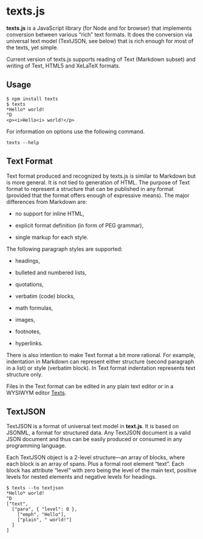 texts.js
========

**texts.js** is a JavaScript library (for Node and for browser) that implements
conversion between various “rich” text formats. It does the conversion via
universal text model (TextJSON, see below) that is rich enough for most of the
texts, yet simple.

Current version of texts.js supports reading of Text (Markdown subset) and
writing of Text, HTML5 and XeLaTeX formats.

Usage
-----

~~~~~~~~~~~~~~~~~~~~~~~~~~~~~~~~~~~~~~~~~~~~~~~~~~~~~~~~~~~~~~~~~~~~~~~~~~~~~~~~
$ npm install texts
$ texts
*Hello* world!
^D
<p><i>Hello<i> world!</p>
~~~~~~~~~~~~~~~~~~~~~~~~~~~~~~~~~~~~~~~~~~~~~~~~~~~~~~~~~~~~~~~~~~~~~~~~~~~~~~~~

For information on options use the following command.

~~~~~~~~~~~~~~~~~~~~~~~~~~~~~~~~~~~~~~~~~~~~~~~~~~~~~~~~~~~~~~~~~~~~~~~~~~~~~~~~
texts --help
~~~~~~~~~~~~~~~~~~~~~~~~~~~~~~~~~~~~~~~~~~~~~~~~~~~~~~~~~~~~~~~~~~~~~~~~~~~~~~~~

Text Format
-----------

Text format produced and recognized by texts.js is similar to Markdown but is
more general. It is not tied to generation of HTML. The purpose of Text format
to represent a structure that can be published in any format (provided that the
format offers enough of expressive means). The major differences from Markdown
are:

  * no support for inline HTML,

  * explicit format definition (in form of PEG grammar),

  * single markup for each style.

The following paragraph styles are supported:

  * headings,

  * bulleted and numbered lists,

  * quotations,

  * verbatim (code) blocks,

  * math formulas,

  * images,

  * footnotes,

  * hyperlinks.

There is also intention to make Text format a bit more rational. For example,
indentation in Markdown can represent either structure (second paragraph in a
list) or style (verbatim block). In Text format indentation represents text
structure only.

Files in the Text format can be edited in any plain text editor or in a WYSIWYM
editor [Texts][1].

[1]: <http://www.texts.io/>

TextJSON
--------

TextJSON is a format of universal text model in **text.js**. It is based on
JSONML, a format for structured data. Any TextJSON document is a valid JSON
document and thus can be easily produced or consumed in any programming
language.

Each TextJSON object is a 2-level structure—an array of blocks, where each block
is an array of spans. Plus a formal root element “text”. Each block has
attribute “level” with zero being the level of the main text, positive levels
for nested elements and negative levels for headings.

~~~~~~~~~~~~~~~~~~~~~~~~~~~~~~~~~~~~~~~~~~~~~~~~~~~~~~~~~~~~~~~~~~~~~~~~~~~~~~~~
$ texts --to textjson
*Hello* world!
^D
["text",
  ["para", { "level": 0 },
    ["emph", "Hello"],
    ["plain", " world!"]
  ]
]
~~~~~~~~~~~~~~~~~~~~~~~~~~~~~~~~~~~~~~~~~~~~~~~~~~~~~~~~~~~~~~~~~~~~~~~~~~~~~~~~
